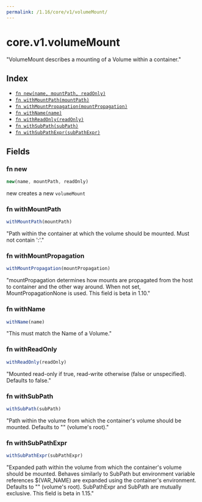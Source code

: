 ```yaml
---
permalink: /1.16/core/v1/volumeMount/
---
```


# core.v1.volumeMount

"VolumeMount describes a mounting of a Volume within a container."

## Index

* [`fn new(name, mountPath, readOnly)`](#fn-new)
* [`fn withMountPath(mountPath)`](#fn-withmountpath)
* [`fn withMountPropagation(mountPropagation)`](#fn-withmountpropagation)
* [`fn withName(name)`](#fn-withname)
* [`fn withReadOnly(readOnly)`](#fn-withreadonly)
* [`fn withSubPath(subPath)`](#fn-withsubpath)
* [`fn withSubPathExpr(subPathExpr)`](#fn-withsubpathexpr)

## Fields

### fn new

```ts
new(name, mountPath, readOnly)
```

new creates a new `volumeMount`

### fn withMountPath

```ts
withMountPath(mountPath)
```

"Path within the container at which the volume should be mounted.  Must not contain ':'."

### fn withMountPropagation

```ts
withMountPropagation(mountPropagation)
```

"mountPropagation determines how mounts are propagated from the host to container and the other way around. When not set, MountPropagationNone is used. This field is beta in 1.10."

### fn withName

```ts
withName(name)
```

"This must match the Name of a Volume."

### fn withReadOnly

```ts
withReadOnly(readOnly)
```

"Mounted read-only if true, read-write otherwise (false or unspecified). Defaults to false."

### fn withSubPath

```ts
withSubPath(subPath)
```

"Path within the volume from which the container's volume should be mounted. Defaults to \"\" (volume's root)."

### fn withSubPathExpr

```ts
withSubPathExpr(subPathExpr)
```

"Expanded path within the volume from which the container's volume should be mounted. Behaves similarly to SubPath but environment variable references $(VAR_NAME) are expanded using the container's environment. Defaults to \"\" (volume's root). SubPathExpr and SubPath are mutually exclusive. This field is beta in 1.15."